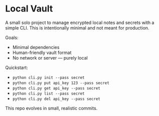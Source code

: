 # Local Vault

A small solo project to manage encrypted local notes and secrets with a simple CLI. This is intentionally minimal and not meant for production.

Goals:
- Minimal dependencies
- Human-friendly vault format
- No network or server — purely local

Quickstart:
- `python cli.py init --pass secret`
- `python cli.py put api_key 123 --pass secret`
- `python cli.py get api_key --pass secret`
- `python cli.py list --pass secret`
- `python cli.py del api_key --pass secret`

This repo evolves in small, realistic commits.
